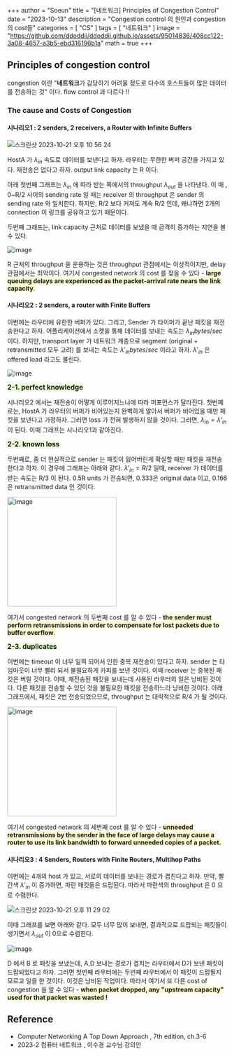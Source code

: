 +++
author = "Soeun"
title = "[네트워크] Principles of Congestion Control"
date = "2023-10-13"
description = "Congestion control 의 원인과 congestion의 cost들"
categories = [
    "CS"
]
tags = [
    "네트워크"
]
image = "https://github.com/ddoddii/ddoddii.github.io/assets/95014836/408cc122-3a08-4657-a3b5-ebd316196b1a"
math = true
+++

## Principles of congestion control

congestion 이란 "**네트워크**가 감당하기 어려울 정도로 다수의 호스트들이 많은 데이터를 전송하는 것" 이다. flow control 과 다르다 !! 

### The cause and Costs of Congestion

#### **시나리오1 : 2 senders, 2 receivers, a Router with Infinite Buffers**

![스크린샷 2023-10-21 오후 10 56 24](https://github.com/ddoddii/ddoddii.github.io/assets/95014836/9f6bcb81-8900-4cf3-9806-a6656d9a19f1)

HostA 가 $\lambda_{in}$ 속도로 데이터를 보낸다고 하자. 라우터는 무한한 버퍼 공간을 가지고 있다. 재전송은 없다고 하자. output link capacity 는 R 이다. 

아래 첫번째 그래프는 $\lambda_{in}$ 에 따라 받는 쪽에서의 throughput $\lambda_{out}$ 을 나타낸다. 이 때 , 0~R/2 사이의 sending rate 일 때는 receiver 의 throughput 은 sender 의 sending rate 와 일치한다. 하지만, R/2 보다 커져도 계속 R/2 인데, 왜냐하면 2개의 connection 이 링크를 공유하고 있기 때문이다. 

두번째 그래프는, link capacity 근처로 데이터를 보냈을 때 급격히 증가하는 지연을 볼 수 있다.  

![image](https://github.com/ddoddii/ddoddii.github.io/assets/95014836/c91523b7-0727-44ff-8013-84aed9afd159)

R 근처의 throughput 을 운용하는 것은 throughput 관점에서는 이상적이지만, delay 관점에서는 최악이다. 여기서 congested network 의 cost 를 찾을 수 있다 -  <span style="background-color: #FEFBD1">**large queuing delays are experienced as the packet-arrival rate nears the link capacity**.</span>


#### **시나리오2 : 2 senders, a router with Finite Buffers**

이번에는 라우터에 유한한 버퍼가 있다. 그리고, Sender 가 타이머가 끝난 패킷을 재전송한다고 하자. 어플리케이션에서 소켓을 통해 데이터를 보내는 속도는 $\lambda_{in}bytes/sec$ 이다. 
하지만, transport layer 가 네트워크 계층으로 segment (original + retransmitted 모두 고려) 를 보내는 속도는 $\lambda\prime_{in}bytes/sec$ 이라고 하자. $\lambda\prime_{in}$ 은 offered load 라고도 불린다. 

![image](https://github.com/ddoddii/ddoddii.github.io/assets/95014836/3c7f3034-c8e3-4d60-8373-57b9d22db96e)

<span style="font-size:110%"><span style="background-color: #EBFFDA">**2-1. perfect knowledge**</span></span>

시나리오2 에서는 재전송이 어떻게 이루어지느냐에 따라 퍼포먼스가 달라진다. 첫번째로는, HostA 가 라우터의 버퍼가 비어있는지 완벽하게 알아서 버퍼가 비어있을 때만 패킷을 보낸다고 가정하자.  그러면 loss 가 전혀 발생하지 않을 것이다. 그러면, $\lambda_{in}=\lambda'_{in}$ 이 된다. 이때 그래프는 시나리오1과 같아진다. 

<span style="font-size:110%"><span style="background-color: #EBFFDA">**2-2. known loss**</span></span>

두번째로, 좀 더 현실적으로 sender 는 패킷이 잃어버린게 확실할 때만 패킷을 재전송한다고 하자. 이 경우에 그래프는 아래와 같다. $\lambda'_{in} = R/2$ 일때, receiver 가 데이터를 받는 속도는 R/3 이 된다. 0.5R units 가 전송되면, 0.333은 original data 이고, 0.166은 retransmitted data 인 것이다.   

<img width="250" alt="image" src="https://github.com/ddoddii/ddoddii.github.io/assets/95014836/c91b9150-1af2-483a-98a4-dade414af32a">

여기서 congested network 의 두번째 cost 를 알 수 있다 -  <span style="background-color: #FEFBD1">**the sender must perform retransmissions in order to compensate for lost packets due to buffer overflow**.</span>

<span style="font-size:110%"><span style="background-color: #EBFFDA">**2-3. duplicates**</span></span>

이번에는 timeout 이 너무 일찍 되어서 인한 중복 재전송이 있다고 하자. sender 는 타임아웃이 너무 빨리 되서 불필요하게 카피를 보낸 것이다. 이때 receiver 는 중복된 패킷은 버릴 것이다. 이때, 재전송된 패킷을 보내는데 사용된 라우터의 일은 낭비된 것이다. 다른 패킷을 전송할 수 있던 것을 불필요한 패킷을 전송하느라 낭비한 것이다. 아래 그래프에서, 패킷은 2번 전송되었으므로, throughput 는 대략적으로 R/4 가 될 것이다.

<img width="250" alt="image" src="https://github.com/ddoddii/ddoddii.github.io/assets/95014836/edd16186-cf30-4046-8b4b-292da71520a9">

여기서 congested network 의 세번째 cost 를 알 수 있다 -  <span style="background-color: #FEFBD1">**unneeded retransmissions by the sender in the face of large delays may cause a router to use its link bandwidth to forward unneeded copies of a packet.**</span>

#### **시나리오3 : 4 Senders, Routers with Finite Routers, Multihop Paths**

이번에는 4개의 host 가 있고, 서로의 데이터를 보내는 경로가 겹친다고 하자. 만약, 빨간색 $\lambda'_{in}$ 이 증가하면, 파란 패킷들은 드랍된다. 따라서 파란색의 throughput 은 0 으로 수렴한다. 

![스크린샷 2023-10-21 오후 11 29 02](https://github.com/ddoddii/ddoddii.github.io/assets/95014836/9697dd62-cd06-4fc9-bdcc-b26ae8d62dfc)

이때 그래프를 보면 아래와 같다. 모두 너무 많이 보내면, 결과적으로 드랍되는 패킷들이 생기면서 $\lambda_{out}$ 이 0으로 수렴한다. 

![image](https://github.com/ddoddii/ddoddii.github.io/assets/95014836/f2fd177b-faed-49c7-8927-e9278eb6e0d3)

D 에서 B 로 패킷을 보냈는데, A,D 보내는 경로가 겹치는 라우터에서 D가 보낸 패킷이 드랍되었다고 하자. 그러면 첫번째 라우터에는 두번째 라우터에서 이 패킷이 드랍될지 모르고 일을 한 것이다. 이것은 낭비된 작업이다. 따라서 여기서 또 다른 cost of congestion 을 알 수 있다 -  <span style="background-color: #FEFBD1">**when packet dropped, any "upstream capacity" used for that packet was wasted !**</span>

## Reference
- Computer Networking A Top Down Approach , 7th edition, ch.3-6
- 2023-2 컴퓨터 네트워크 , 이수경 교수님 강의안 